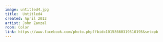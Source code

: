 ```yaml
---
image: untitled4.jpg
title:  Untitled4
created: April 2012
artist: John Zanzal
room: Color
link: https://www.facebook.com/photo.php?fbid=10158660319510195&set=pb.846910194.-2207520000..&type=3&theater
---
```



